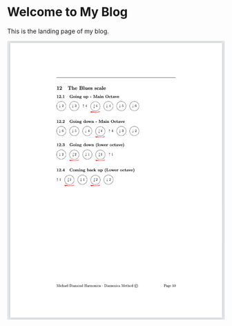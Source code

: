 # Welcome to My Blog
This is the landing page of my blog.

![The Blues Scale](notationScreenshots/theBluesScale.png)



